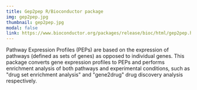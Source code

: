 ```yaml
---
title: Gep2pep R/Bioconductor package
img: gep2pep.jpg
thumbnail: gep2pep.jpg
modal: false
link: https://www.bioconductor.org/packages/release/bioc/html/gep2pep.html
---
```

Pathway Expression Profiles (PEPs) are based on the expression of pathways (defined as sets of genes) as opposed to individual genes. This package converts gene expression profiles to PEPs and performs enrichment analysis of both pathways and experimental conditions, such as "drug set enrichment analysis" and "gene2drug" drug discovery analysis respectively.

